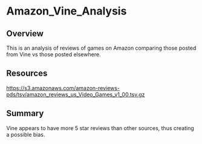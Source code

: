 # Amazon_Vine_Analysis
## Overview
This is an analysis of reviews of games on Amazon comparing those posted from Vine vs those posted elsewhere. 

## Resources
https://s3.amazonaws.com/amazon-reviews-pds/tsv/amazon_reviews_us_Video_Games_v1_00.tsv.gz

## Summary
Vine appears to have more 5 star reviews than other sources, thus creating a possible bias.
